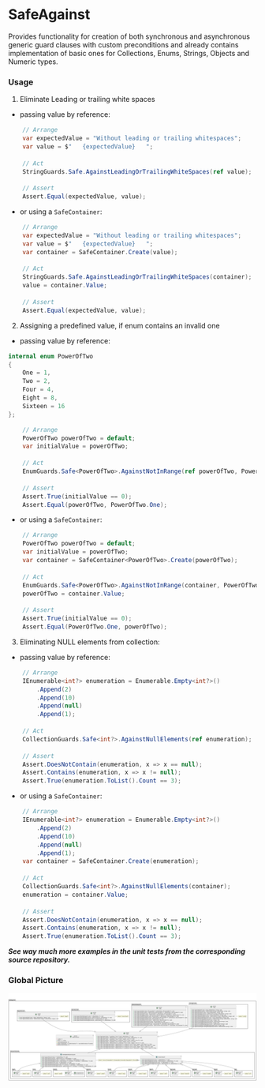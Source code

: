 # SafeAgainst

Provides functionality for creation of both synchronous and asynchronous generic guard clauses with custom preconditions and already contains implementation of basic ones for Collections, Enums, Strings, Objects and Numeric types.

### Usage

1. Eliminate Leading or trailing white spaces

- passing value by reference:

``` c#
    // Arrange
    var expectedValue = "Without leading or trailing whitespaces";
    var value = $"   {expectedValue}   ";

    // Act
    StringGuards.Safe.AgainstLeadingOrTrailingWhiteSpaces(ref value);

    // Assert
    Assert.Equal(expectedValue, value);
```
- or using a `SafeContainer`:

``` c#
    // Arrange
    var expectedValue = "Without leading or trailing whitespaces";
    var value = $"   {expectedValue}   ";
    var container = SafeContainer.Create(value);

    // Act
    StringGuards.Safe.AgainstLeadingOrTrailingWhiteSpaces(container);
    value = container.Value;

    // Assert
    Assert.Equal(expectedValue, value);
```

2. Assigning a predefined value, if enum contains an invalid one

- passing value by reference:

```c#
internal enum PowerOfTwo
{
    One = 1,
    Two = 2,
    Four = 4,
    Eight = 8,
    Sixteen = 16
};
```

```c#
    // Arrange
    PowerOfTwo powerOfTwo = default;
    var initialValue = powerOfTwo;

    // Act
    EnumGuards.Safe<PowerOfTwo>.AgainstNotInRange(ref powerOfTwo, PowerOfTwo.One);

    // Assert
    Assert.True(initialValue == 0);
    Assert.Equal(powerOfTwo, PowerOfTwo.One);
```

- or using a `SafeContainer`:

```c#
    // Arrange
    PowerOfTwo powerOfTwo = default;
    var initialValue = powerOfTwo;
    var container = SafeContainer<PowerOfTwo>.Create(powerOfTwo);

    // Act
    EnumGuards.Safe<PowerOfTwo>.AgainstNotInRange(container, PowerOfTwo.One);
    powerOfTwo = container.Value;

    // Assert
    Assert.True(initialValue == 0);
    Assert.Equal(PowerOfTwo.One, powerOfTwo);
```

3. Eliminating NULL elements from collection:

- passing value by reference:

```c#
    // Arrange
    IEnumerable<int?> enumeration = Enumerable.Empty<int?>()
        .Append(2)
        .Append(10)
        .Append(null)
        .Append(1);

    // Act
    CollectionGuards.Safe<int?>.AgainstNullElements(ref enumeration);

    // Assert
    Assert.DoesNotContain(enumeration, x => x == null);
    Assert.Contains(enumeration, x => x != null);
    Assert.True(enumeration.ToList().Count == 3);
```

- or using a `SafeContainer`:

```c#
    // Arrange
    IEnumerable<int?> enumeration = Enumerable.Empty<int?>()
        .Append(2)
        .Append(10)
        .Append(null)
        .Append(1);
    var container = SafeContainer.Create(enumeration);

    // Act
    CollectionGuards.Safe<int?>.AgainstNullElements(container);
    enumeration = container.Value;

    // Assert
    Assert.DoesNotContain(enumeration, x => x == null);
    Assert.Contains(enumeration, x => x != null);
    Assert.True(enumeration.ToList().Count == 3);
```

***See way much more examples in the unit tests from the corresponding source repository.***

### Global Picture

![General picture](https://raw.githubusercontent.com/VladGanuscheak/SafeAgainst/main/SafeAgainst_100.svg)
